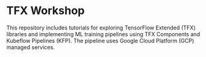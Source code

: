 # TFX Workshop

This repository includes tutorials for exploring TensorFlow Extended (TFX) libraries and implementing ML training pipelines using TFX Components and Kubeflow Pipelines (KFP). The pipeline uses Google Cloud Platform (GCP) managed services.
